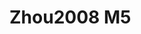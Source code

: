 <a name="material" />

# Zhou2008 M5
<script type="application/ld+json">
  {
    "@context": "https://schema.org/",
    "@type": "ChemicalSubstance",
    "http://purl.org/dc/terms/conformsTo":
      {
        "@type": "CreativeWork",
        "@id": "https://bioschemas.org/profiles/ChemicalSubstance/0.4-RELEASE/"
      },
    "@id": "https://egonw.github.io/nanowiki/nanowiki217.html#material",
    "name": "Zhou2008 M5",
    "sameAs: "http://127.0.0.1/mediawiki/index.php/Special:URIResolver/Zhou2008_M5"
  }
</script>

